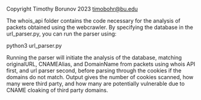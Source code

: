 Copyright Timothy Borunov 2023 timobohr@bu.edu

The whois_api folder contains the code necessary for the analysis of packets obtained using the webcrawler. By specifying the
database in the url_parser.py, you can run the parser using:

python3 url_parser.py

Running the parser will initiate the analysis of the database, matching originalURL, CNAMEAlias, and DomainName from packets
using whois API first, and url parser second, before parsing through the cookies if the domains do not match. Output gives
the number of cookies scanned, how many were third party, and how many are potentially vulnerable due to CNAME cloaking
of third party domains.
